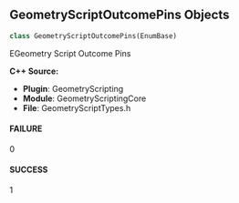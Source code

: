 ## GeometryScriptOutcomePins Objects

```python
class GeometryScriptOutcomePins(EnumBase)
```

EGeometry Script Outcome Pins

**C++ Source:**

- **Plugin**: GeometryScripting
- **Module**: GeometryScriptingCore
- **File**: GeometryScriptTypes.h

<a id="unreal.GeometryScriptOutcomePins.FAILURE"></a>

#### FAILURE

0

<a id="unreal.GeometryScriptOutcomePins.SUCCESS"></a>

#### SUCCESS

1

<a id="unreal.GeometryScriptSearchOutcomePins"></a>